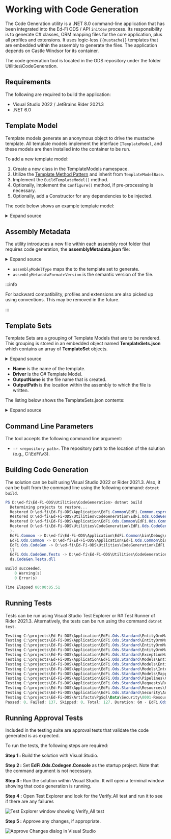 # Working with Code Generation

The Code Generation utility is a .NET 8.0 command-line application that has been
integrated into the Ed-Fi ODS / API `initdev` process. Its responsibility is to
generate C# classes, ORM mapping files for the core application, plus all
profiles and extensions. It uses logic-less `{{mustache}}` templates that are
embedded within the assembly to generate the files. The application depends on
Castle Windsor for its container.

The code generation tool is located in the ODS repository under the folder
Utilities\\CodeGeneration.

## Requirements

The following are required to build the application:

* Visual Studio 2022 / JetBrains Rider 2021.3
* .NET 6.0

## Template Model

Template models generate an anonymous object to drive the mustache template. All
template models implement the interface `ITemplateModel`, and these models are
then installed into the container to be run.

To add a new template model:

1. Create a new class in the TemplateModels namespace.
2. Utilize the [Template Method
    Pattern](https://www.dofactory.com/net/template-method-design-pattern) and
    inherit from `TemplateModelBase`.
3. Implement the `BuildTemplateModel()` method.
4. Optionally, implement the `Configure()` method, if pre-processing is
    necessary.
5. Optionally, add a Constructor for any dependencies to be injected.

The code below shows an example template model:

<details>
<summary>Expand source</summary>

```csharp
using System.Collections.Generic;
using System.Linq;
using EdFi.Ods.Common;
using EdFi.Ods.Xml.XmlShredding;

namespace EdFi.Ods.CodeGen.TemplateModels
{
    public class EdOrgReferenceDictionaryProvider : TemplateModelBase
    {
        private readonly IEdOrgReferenceDictionaryProvider _edOrgReferenceDictionaryProvider;

        public EdOrgReferenceDictionaryProvider(IEdOrgReferenceDictionaryProvider edOrgReferenceDictionaryProvider)
        {
            _edOrgReferenceDictionaryProvider = edOrgReferenceDictionaryProvider;
        }

        protected override object BuildTemplateModel()
        {
            IDictionary<string, IMapStep> metadata = _edOrgReferenceDictionaryProvider.GetDictionary();

            var edOrgReferences = metadata.Keys
                                          .Select(
                                               x => new
                                                    {
                                                        EdOrgReferenceType = x, EdOrgReferenceKey = metadata[x].GetXPath()[0]
                                                    })
                                          .ToArray();

            return new
                   {
                       NamespaceName = Namespaces.CodeGen.XmlShredding,
                       EdOrgReferences = edOrgReferences
                   };
        }
    }
}
```

</details>

## Assembly Metadata

The utility introduces a new file within each assembly root folder that requires
code generation, the **assemblyMetadata.json** file:

<details>
<summary>Expand source</summary>

```json
{
    "assemblyModelType": "standard",
    "assemblyMetadataFormatVersion": "1.0.0"
}
```

</details>

* `assemblyModelType` maps the to the template set to generate.
* `assemblyMetadataFormateVersion` is the semantic version of the file.

:::info

For backward compatibility, profiles and extensions are also picked up
using conventions. This may be removed in the future.

:::

## Template Sets

Template Sets are a grouping of Template Models that are to be rendered. This
grouping is stored in an embedded object named **TemplateSets.json** which
contains an array of **TemplateSet** objects.

<details>
<summary>Expand source</summary>

```csharp
namespace EdFi.Ods.CodeGen.Models.Configuration
{
    public class TemplateSet
    {
        public string Name { get; set; }

        public string Driver { get; set; }

        public string OutputName { get; set; }

        public string OutputPath { get; set; }

        public override string ToString() => $@"
Name:        {Name}
Driver:      {Driver}
OutputName:  {OutputName}
OutputPath:  {OutputPath}
";
    }
}
```

</details>

* **Name** is the name of the template.
* **Driver** is the C# Template Model.
* **OutputName** is the file name that is created.
* **OutputPath** is the location within the assembly to which the file is
    written.

The listing below shows the TemplateSets.json contents:

<details>
<summary>Expand source</summary>

```json
{
  "standard": [
    {
      "Name": "InterchangeType",
      "Driver": "InterchangeType",
      "OutputName": "InterchangeType.generated.cs",
      "OutputPath": "BulkLoad\\InterchangeType.generated.cs"
    },
    {
      "Name": "DatabaseMetadata",
      "Driver": "DatabaseMetadataProvider",
      "OutputName": "DatabaseMetadata.generated.cs",
      "OutputPath": "ExceptionHandling\\DatabaseMetadata.generated.cs"
    },
    {
      "Name": "Entities",
      "Driver": "Entities",
      "OutputName": "Entities.generated.cs",
      "OutputPath": "Models\\Entities\\Entities.generated.cs"
    },
    {
      "Name": "EntitiesForQueries",
      "Driver": "EntitiesForQueries",
      "OutputName": "EntitiesForQueries.generated.cs",
      "OutputPath": "Models\\Entities\\EntitiesForQueries.generated.cs"
    },
    {
      "Name": "EntitiesForQueriesViews",
      "Driver": "EntitiesForQueriesViews",
      "OutputName": "EntitiesForQueriesViews.generated.cs",
      "OutputPath": "Models\\Entities\\EntitiesForQueriesViews.generated.cs"
    },
    {
      "Name": "EntityInterfaces",
      "Driver": "EntityInterfaces",
      "OutputName": "EntityInterfaces.generated.cs",
      "OutputPath": "Models\\Interfaces\\EntityInterfaces.generated.cs"
    },
    {
      "Name": "EntityRecordInterfaces",
      "Driver": "EntityRecordInterfaces",
      "OutputName": "EntityRecordInterfaces.generated.cs",
      "OutputPath": "Models\\Interfaces\\EntityRecordInterfaces.generated.cs"
    },
    {
      "Name": "EntityMapper",
      "Driver": "EntityMapper",
      "OutputName": "EntityMapper.generated.cs",
      "OutputPath": "Models\\Mappers\\EntityMapper.generated.cs"
    },
    {
      "Name": "CreateOrUpdatePipelines",
      "Driver": "CreateOrUpdatePipelines",
      "OutputName": "CreateOrUpdatePipelines.generated.cs",
      "OutputPath": "Pipelines\\CreateOrUpdatePipelines.generated.cs"
    },
    {
      "Name": "Controllers",
      "Driver": "Controllers",
      "OutputName": "Controllers.generated.cs",
      "OutputPath": "Controllers\\Controllers.generated.cs"
    },
    {
      "Name": "Requests",
      "Driver": "Requests",
      "OutputName": "Requests.generated.cs",
      "OutputPath": "Requests\\Requests.generated.cs"
    },
    {
      "Name": "Resources",
      "Driver": "Resources",
      "OutputName": "Resources.generated.cs",
      "OutputPath": "Resources\\Resources.generated.cs"
    },
    {
      "Name": "ResourceFactories",
      "Driver": "ResourceFactories",
      "OutputName": "ResourceFactories.generated.cs",
      "OutputPath": "XmlShredding\\ResourceFactories.generated.cs"
    }
  ],
  "standard.bulk": [
    {
      "Name": "AggregateLoaders",
      "Driver": "AggregateLoaders",
      "OutputName": "AggregateLoaders.generated.cs",
      "OutputPath": "Core\\Controllers\\Aggregates\\AggregateLoaders.generated.cs"
    },
    {
      "Name": "LoaderCollection",
      "Driver": "LoaderCollection",
      "OutputName": "LoaderCollection.generated.cs",
      "OutputPath": "Core\\Controllers\\Aggregates\\LoaderCollection.generated.cs"
    }
  ],
  "standard.nhibernate": [
    {
      "Name": "EntityOrmMappings",
      "Driver": "EntityOrmMappings",
      "OutputName": "EntityOrmMappings.generated.hbm.xml",
      "OutputPath": "EntityOrmMappings.generated.hbm.xml"
    },
    {
      "Name": "EntityOrmMappings",
      "Driver": "EntityOrmMappingsForQueries",
      "OutputName": "EntityOrmMappingsForQueries.generated.hbm.xml",
      "OutputPath": "EntityOrmMappingsForQueries.generated.hbm.xml"
    },
    {
      "Name": "EntityOrmMappings",
      "Driver": "EntityOrmMappingsForViews",
      "OutputName": "EntityOrmMappingsForViews.generated.hbm.xml",
      "OutputPath": "EntityOrmMappingsForViews.generated.hbm.xml"
    }
  ],
  "standard.security": [
    {
      "Name": "EntityAuthorizationContextProviders",
      "Driver": "EntityAuthorizationContextProviders",
      "OutputName": "EntityAuthorizationContextProviders.generated.cs",
      "OutputPath": "Authorization\\EntityAuthorizationContextProviders.generated.cs"
    }
  ],
  "standard.xmlmetadata": [
    {
      "Name": "ContextMetadata",
      "Driver": "ContextMetadata",
      "OutputName": "ContextMetadata.generated.cs",
      "OutputPath": "XmlMetadata\\ContextMetadata.generated.cs"
    },
    {
      "Name": "EdOrgReferenceDictionaryProvider",
      "Driver": "EdOrgReferenceDictionaryProvider",
      "OutputName": "EdOrgReferenceDictionaryProvider.generated.cs",
      "OutputPath": "XmlMetadata\\EdOrgReferenceDictionaryProvider.generated.cs"
    },
    {
      "Name": "ElementsSchema",
      "Driver": "ElementsSchema",
      "OutputName": "Elements.schema.generated.cs",
      "OutputPath": "XmlMetadata\\Elements.schema.generated.cs"
    },
    {
      "Name": "NoForeignKeyMetadata",
      "Driver": "NoForeignKeyMetadata",
      "OutputName": "NoForeignKeyMetadata.generated.cs",
      "OutputPath": "XmlMetadata\\NoForeignKeyMetadata.generated.cs"
    }
  ],
  "database": [
    {
      "Name": "ResourceClaimMetadata",
      "Driver": "ResourceClaimMetadata",
      "OutputName": "0001-ResouceClaimMetadata_generated.sql",
      "OutputPath": "Data\\EdFiSecurity\\0001-ResouceClaimMetadata_generated.sql"
    }
  ],
  "profile": [
    {
      "Name": "Controllers",
      "Driver": "Controllers",
      "OutputName": "Controllers.generated.cs",
      "OutputPath": "Controllers\\Controllers.generated.cs"
    },
    {
      "Name": "CreateOrUpdatePipelines",
      "Driver": "CreateOrUpdatePipelines",
      "OutputName": "CreateOrUpdatePipelines.generated.cs",
      "OutputPath": "Pipelines\\CreateOrUpdatePipelines.generated.cs"
    },
    {
      "Name": "Requests",
      "Driver": "Requests",
      "OutputName": "Requests.generated.cs",
      "OutputPath": "Requests\\Requests.generated.cs"
    },
    {
      "Name": "Resources",
      "Driver": "Resources",
      "OutputName": "Resources.generated.cs",
      "OutputPath": "Resources\\Resources.generated.cs"
    }
  ],
  "extension": [
    {
      "Name": "EntityAuthorizationContextProviders",
      "Driver": "EntityAuthorizationContextProviders",
      "OutputName": "EntityAuthorizationContextProviders.generated.cs",
      "OutputPath": "Authorization\\EntityAuthorizationContextProviders.generated.cs"
    },
    {
      "Name": "InterchangeType",
      "Driver": "InterchangeType",
      "OutputName": "InterchangeType.generated.cs",
      "OutputPath": "BulkLoad\\InterchangeType.generated.cs"
    },
    {
      "Name": "AggregateLoaders",
      "Driver": "AggregateLoaders",
      "OutputName": "AggregateLoaders.generated.cs",
      "OutputPath": "BulkLoad\\Controllers\\Aggregates\\AggregateLoaders.generated.cs"
    },
    {
      "Name": "LoaderCollection",
      "Driver": "LoaderCollection",
      "OutputName": "LoaderCollection.generated.cs",
      "OutputPath": "BulkLoad\\Controllers\\Aggregates\\LoaderCollection.generated.cs"
    },
    {
      "Name": "EntityOrmMappings",
      "Driver": "EntityOrmMappings",
      "OutputName": "EntityOrmMappings.generated.hbm.xml",
      "OutputPath": "EntityOrmMappings\\EntityOrmMappings.generated.hbm.xml"
    },
    {
      "Name": "DatabaseMetadata",
      "Driver": "DatabaseMetadataProvider",
      "OutputName": "DatabaseMetadata.generated.cs",
      "OutputPath": "ExceptionHandling\\DatabaseMetadata.generated.cs"
    },
    {
      "Name": "Entities",
      "Driver": "Entities",
      "OutputName": "Entities.generated.cs",
      "OutputPath": "Models\\Entities\\Entities.generated.cs"
    },
    {
      "Name": "EntitiesForQueries",
      "Driver": "EntitiesForQueries",
      "OutputName": "EntitiesForQueries.generated.cs",
      "OutputPath": "Models\\Entities\\EntitiesForQueries.generated.cs"
    },
    {
      "Name": "EntitiesForQueriesViews",
      "Driver": "EntitiesForQueriesViews",
      "OutputName": "EntitiesForQueriesViews.generated.cs",
      "OutputPath": "Models\\Entities\\EntitiesForQueriesViews.generated.cs"
    },
    {
      "Name": "EntityInterfaces",
      "Driver": "EntityInterfaces",
      "OutputName": "EntityInterfaces.generated.cs",
      "OutputPath": "Models\\Interfaces\\EntityInterfaces.generated.cs"
    },
    {
      "Name": "EntityRecordInterfaces",
      "Driver": "EntityRecordInterfaces",
      "OutputName": "EntityRecordInterfaces.generated.cs",
      "OutputPath": "Models\\Interfaces\\EntityRecordInterfaces.generated.cs"
    },
    {
      "Name": "EntityMapper",
      "Driver": "EntityMapper",
      "OutputName": "EntityMapper.generated.cs",
      "OutputPath": "Models\\Mappers\\EntityMapper.generated.cs"
    },
    {
      "Name": "CreateOrUpdatePipelines",
      "Driver": "CreateOrUpdatePipelines",
      "OutputName": "CreateOrUpdatePipelines.generated.cs",
      "OutputPath": "Pipelines\\CreateOrUpdatePipelines.generated.cs"
    },
    {
      "Name": "Controllers",
      "Driver": "Controllers",
      "OutputName": "Controllers.generated.cs",
      "OutputPath": "Controllers\\Controllers.generated.cs"
    },
    {
      "Name": "Requests",
      "Driver": "Requests",
      "OutputName": "Requests.generated.cs",
      "OutputPath": "Requests\\Requests.generated.cs"
    },
    {
      "Name": "Resources",
      "Driver": "Resources",
      "OutputName": "Resources.generated.cs",
      "OutputPath": "Resources\\Resources.generated.cs"
    },
    {
      "Name": "ResourceFactories",
      "Driver": "ResourceFactories",
      "OutputName": "ResourceFactories.generated.cs",
      "OutputPath": "XmlShredding\\ResourceFactories.generated.cs"
    }
  ]
}
```

</details>

## Command Line Parameters

The tool accepts the following command line argument:

* `-r <repository path>`. The repository path to the location of the solution
    (e.g., C:\\EdFi\\v3).

## Building Code Generation

The solution can be built using Visual Studio 2022 or Rider 2021.3. Also, it can
be built from the command line using the following command: `dotnet build`.

```powershell
PS D:\ed-fi\Ed-Fi-ODS\Utilities\CodeGeneration> dotnet build
  Determining projects to restore...
  Restored D:\ed-fi\Ed-Fi-ODS\Application\EdFi.Common\EdFi.Common.csproj (in 270 ms).
  Restored D:\ed-fi\Ed-Fi-ODS\Utilities\CodeGeneration\EdFi.Ods.CodeGen\EdFi.Ods.CodeGen.csproj (in 282 ms).
  Restored D:\ed-fi\Ed-Fi-ODS\Application\EdFi.Ods.Common\EdFi.Ods.Common.csproj (in 282 ms).
  Restored D:\ed-fi\Ed-Fi-ODS\Utilities\CodeGeneration\EdFi.Ods.CodeGen.Tests\EdFi.Ods.CodeGen.Tests.csproj (in 282 ms
  ).
  EdFi.Common -> D:\ed-fi\Ed-Fi-ODS\Application\EdFi.Common\bin\Debug\net8.0\EdFi.Common.dll
  EdFi.Ods.Common -> D:\ed-fi\Ed-Fi-ODS\Application\EdFi.Ods.Common\bin\Debug\net8.0\EdFi.Ods.Common.dll
  EdFi.Ods.CodeGen -> D:\ed-fi\Ed-Fi-ODS\Utilities\CodeGeneration\EdFi.Ods.CodeGen\bin\Debug\net8.0\EdFi.Ods.CodeGen.d
  ll
  EdFi.Ods.CodeGen.Tests -> D:\ed-fi\Ed-Fi-ODS\Utilities\CodeGeneration\EdFi.Ods.CodeGen.Tests\bin\Debug\net8.0\EdFi.O
  ds.CodeGen.Tests.dll

Build succeeded.
    0 Warning(s)
    0 Error(s)

Time Elapsed 00:00:05.51
```

## Running Tests

Tests can be run using Visual Studio Test Explorer or R# Test Runner of Rider
2021.3. Alternatively, the tests can be run using the command `dotnet test`.

```powershell
Testing C:\projects\Ed-Fi-DOS\Application\EdFi.Ods.Standard\EntityOrmMappings\MsSql\EntityOrmMappings.generated.hbm.xml
Testing C:\projects\Ed-Fi-DOS\Application\EdFi.Ods.Standard\EntityOrmMappings\MsSql\EntityOrmMappingsForViews.generated.hbm.xml
Testing C:\projects\Ed-Fi-DOS\Application\EdFi.Ods.Standard\EntityOrmMappings\PgSql\EntityOrmMappings.generated.hbm.xml
Testing C:\projects\Ed-Fi-DOS\Application\EdFi.Ods.Standard\EntityOrmMappings\PgSql\EntityOrmMappingsForViews.generated.hbm.xml
Testing C:\projects\Ed-Fi-DOS\Application\EdFi.Ods.Standard\ExceptionHandling\DatabaseMetadata.generated.cs
Testing C:\projects\Ed-Fi-DOS\Application\EdFi.Ods.Standard\Models\Entities\Entities.generated.cs
Testing C:\projects\Ed-Fi-DOS\Application\EdFi.Ods.Standard\Models\Entities\EntitiesForQueries.generated.cs
Testing C:\projects\Ed-Fi-DOS\Application\EdFi.Ods.Standard\Models\Interfaces\EntityInterfaces.generated.cs
Testing C:\projects\Ed-Fi-DOS\Application\EdFi.Ods.Standard\Models\Mappers\EntityMapper.generated.cs
Testing C:\projects\Ed-Fi-DOS\Application\EdFi.Ods.Standard\Pipelines\CreateOrUpdatePipelines.generated.cs
Testing C:\projects\Ed-Fi-DOS\Application\EdFi.Ods.Standard\Requests\Requests.generated.cs
Testing C:\projects\Ed-Fi-DOS\Application\EdFi.Ods.Standard\Resources\Resources.generated.cs
Testing C:\projects\Ed-Fi-DOS\Application\EdFi.Ods.Standard\Security\Authorization\EntityAuthorizationContextProviders.generated.cs
Testing C:\projects\Ed-Fi-DOS\Artifacts\PgSql\Data\Security\0001-ResourceClaimMetadata_generated.sql
Passed: 0, Failed: 137, Skipped: 0, Total: 127, Duration: 6m - EdFi.Ods.CodeGen.Tests.dll (net6.0)
```

## Running Approval Tests

Included in the testing suite are approval tests that validate the code
generated is as expected.

To run the tests, the following steps are required:

**Step 1 :** Build the solution with Visual Studio.

**Step 2 :** Set **EdFi.Ods.Codegen.Console** as the startup project. Note that
the command argument is not necessary.

**Step 3 :** Run the solution within Visual Studio. It will open a terminal
window showing that code generation is running.

**Step 4 :** Open Test Explorer and look for the Verify_All test and run it to see if there are any failures

![Test Explorer window showing Verify_All test](https://edfi.atlassian.net/wiki/download/thumbnails/25493787/image2022-3-8_10-17-36.png?version=1&modificationDate=1699456135027&cacheVersion=1&api=v2&width=600&height=300)

**Step 5 :** Approve any changes, if appropriate.

![Approve Changes dialog in Visual Studio](https://edfi.atlassian.net/wiki/download/thumbnails/25493787/image2022-3-8_10-18-8.png?version=1&modificationDate=1699456135027&cacheVersion=1&api=v2&width=600&height=300)
